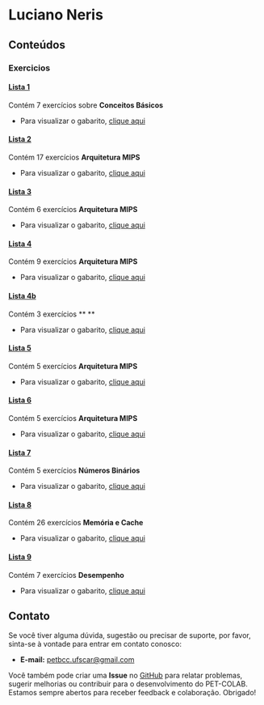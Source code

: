 # Luciano Neris

## Conteúdos

### Exercicios

#### [Lista 1](/materias/Arq1/Neris/exercicios/lista1.md)
  
Contém 7 exercícios sobre **Conceitos Básicos**

- Para visualizar o gabarito, [clique aqui](/materias/Arq1/Neris/exercicios/lista1-gabarito.md)

#### [Lista 2](/materias/Arq1/Neris/exercicios/lista2.md)
  
Contém 17 exercícios **Arquitetura MIPS**

- Para visualizar o gabarito, [clique aqui](/materias/Arq1/Neris/exercicios/lista2-gabarito.md)


#### [Lista 3](/materias/Arq1/Neris/exercicios/lista3.md)
  
Contém 6 exercícios **Arquitetura MIPS**

- Para visualizar o gabarito, [clique aqui](/materias/Arq1/Neris/exercicios/lista3-gabarito.md)


#### [Lista 4](/materias/Arq1/Neris/exercicios/lista4.md)
  
Contém 9 exercícios **Arquitetura MIPS**

- Para visualizar o gabarito, [clique aqui](/materias/Arq1/Neris/exercicios/lista4-gabarito.md)

#### [Lista 4b](/materias/Arq1/Neris/exercicios/lista4b.md)
  
Contém 3 exercícios ** **

- Para visualizar o gabarito, [clique aqui](/materias/Arq1/Neris/exercicios/lista4b-gabarito.md)

#### [Lista 5](/materias/Arq1/Neris/exercicios/lista5.md)
  
Contém 5 exercícios **Arquitetura MIPS**

- Para visualizar o gabarito, [clique aqui](/materias/Arq1/Neris/exercicios/lista5-gabarito.md)

#### [Lista 6](/materias/Arq1/Neris/exercicios/lista6.md)
  
Contém 5 exercícios **Arquitetura MIPS**

- Para visualizar o gabarito, [clique aqui](/materias/Arq1/Neris/exercicios/lista6-gabarito.md)

#### [Lista 7](/materias/Arq1/Neris/exercicios/lista7.md)
  
Contém 5 exercícios **Números Binários**

- Para visualizar o gabarito, [clique aqui](/materias/Arq1/Neris/exercicios/lista7-gabarito.md)

#### [Lista 8](/materias/Arq1/Neris/exercicios/lista8.md)
  
Contém 26 exercícios **Memória e Cache**

- Para visualizar o gabarito, [clique aqui](/materias/Arq1/Neris/exercicios/lista8-gabarito.md)

#### [Lista 9](/materias/Arq1/Neris/exercicios/lista9.md)
  
Contém 7 exercícios **Desempenho**

- Para visualizar o gabarito, [clique aqui](/materias/Arq1/Neris/exercicios/lista9-gabarito.md)

## Contato

Se você tiver alguma dúvida, sugestão ou precisar de suporte, por favor, sinta-se à vontade para entrar em contato conosco:

- **E-mail:** petbcc.ufscar@gmail.com

Você também pode criar uma **Issue** no [GitHub](https://github.com/petbccufscar/pet-colab/issues) para relatar problemas, sugerir melhorias ou contribuir para o desenvolvimento do PET-COLAB. Estamos sempre abertos para receber feedback e colaboração. Obrigado!
